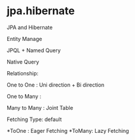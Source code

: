 # jpa.hibernate

JPA and Hibernate

Entity Manage

JPQL + Named Query

Native Query

Relationship:

One to One : Uni direction + Bi direction 

One to Many :

Many to Many : Joint Table 

Fetching Type: default 

*ToOne : Eager Fetching
*ToMany: Lazy Fetching
